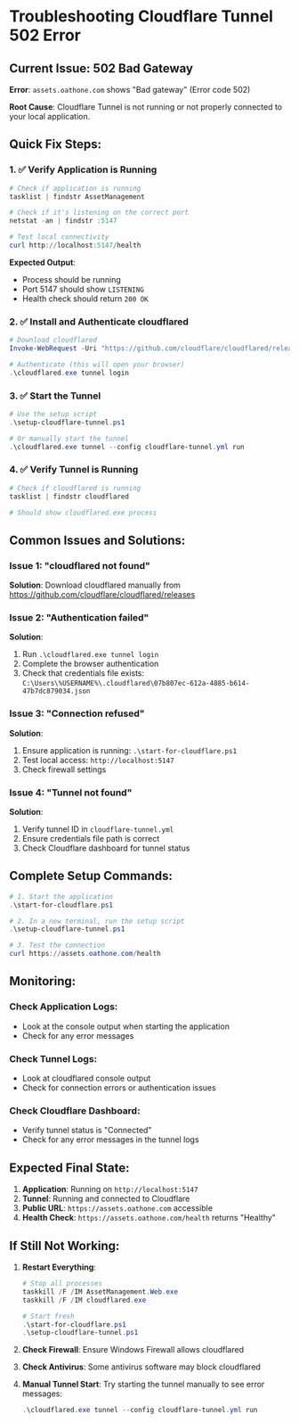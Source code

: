 # Troubleshooting Cloudflare Tunnel 502 Error

## Current Issue: 502 Bad Gateway

**Error**: `assets.oathone.com` shows "Bad gateway" (Error code 502)

**Root Cause**: Cloudflare Tunnel is not running or not properly connected to your local application.

## Quick Fix Steps:

### 1. ✅ Verify Application is Running
```powershell
# Check if application is running
tasklist | findstr AssetManagement

# Check if it's listening on the correct port
netstat -an | findstr :5147

# Test local connectivity
curl http://localhost:5147/health
```

**Expected Output**: 
- Process should be running
- Port 5147 should show `LISTENING`
- Health check should return `200 OK`

### 2. ✅ Install and Authenticate cloudflared
```powershell
# Download cloudflared
Invoke-WebRequest -Uri "https://github.com/cloudflare/cloudflared/releases/latest/download/cloudflared-windows-amd64.exe" -OutFile "cloudflared.exe"

# Authenticate (this will open your browser)
.\cloudflared.exe tunnel login
```

### 3. ✅ Start the Tunnel
```powershell
# Use the setup script
.\setup-cloudflare-tunnel.ps1

# Or manually start the tunnel
.\cloudflared.exe tunnel --config cloudflare-tunnel.yml run
```

### 4. ✅ Verify Tunnel is Running
```powershell
# Check if cloudflared is running
tasklist | findstr cloudflared

# Should show cloudflared.exe process
```

## Common Issues and Solutions:

### Issue 1: "cloudflared not found"
**Solution**: Download cloudflared manually from https://github.com/cloudflare/cloudflared/releases

### Issue 2: "Authentication failed"
**Solution**: 
1. Run `.\cloudflared.exe tunnel login`
2. Complete the browser authentication
3. Check that credentials file exists: `C:\Users\%USERNAME%\.cloudflared\07b807ec-612a-4885-b614-47b7dc879034.json`

### Issue 3: "Connection refused"
**Solution**: 
1. Ensure application is running: `.\start-for-cloudflare.ps1`
2. Test local access: `http://localhost:5147`
3. Check firewall settings

### Issue 4: "Tunnel not found"
**Solution**: 
1. Verify tunnel ID in `cloudflare-tunnel.yml`
2. Ensure credentials file path is correct
3. Check Cloudflare dashboard for tunnel status

## Complete Setup Commands:

```powershell
# 1. Start the application
.\start-for-cloudflare.ps1

# 2. In a new terminal, run the setup script
.\setup-cloudflare-tunnel.ps1

# 3. Test the connection
curl https://assets.oathone.com/health
```

## Monitoring:

### Check Application Logs:
- Look at the console output when starting the application
- Check for any error messages

### Check Tunnel Logs:
- Look at cloudflared console output
- Check for connection errors or authentication issues

### Check Cloudflare Dashboard:
- Verify tunnel status is "Connected"
- Check for any error messages in the tunnel logs

## Expected Final State:

1. **Application**: Running on `http://localhost:5147`
2. **Tunnel**: Running and connected to Cloudflare
3. **Public URL**: `https://assets.oathone.com` accessible
4. **Health Check**: `https://assets.oathone.com/health` returns "Healthy"

## If Still Not Working:

1. **Restart Everything**:
   ```powershell
   # Stop all processes
   taskkill /F /IM AssetManagement.Web.exe
   taskkill /F /IM cloudflared.exe
   
   # Start fresh
   .\start-for-cloudflare.ps1
   .\setup-cloudflare-tunnel.ps1
   ```

2. **Check Firewall**: Ensure Windows Firewall allows cloudflared

3. **Check Antivirus**: Some antivirus software may block cloudflared

4. **Manual Tunnel Start**: Try starting the tunnel manually to see error messages:
   ```powershell
   .\cloudflared.exe tunnel --config cloudflare-tunnel.yml run
   ```

